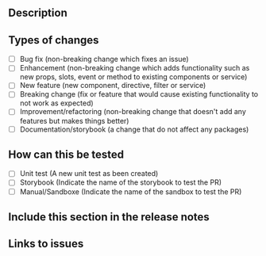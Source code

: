 <!--
Please review the contribution guidelines: https://github.com/ulaval/modul-components/blob/develop/.github/CONTRIBUTING.md.
-->

<!--
Update "[ ]" to "[x]" to check a box
Content can be written in English or in French
-->

## Description
<!-- Provide a small description of the changes introduced by this PR -->

## Types of changes
<!--- Indicated here what types of changes does your code introduce -->
- [ ] Bug fix (non-breaking change which fixes an issue)
- [ ] Enhancement (non-breaking change which adds functionality such as new props, slots, event or method to existing components or service)
- [ ] New feature (new component, directive, filter or service)
- [ ] Breaking change (fix or feature that would cause existing functionality to not work as expected)
- [ ] Improvement/refactoring (non-breaking change that doesn't add any features but makes things better)
- [ ] Documentation/storybook (a change that do not affect any packages)

## How can this be tested

- [ ] Unit test (A new unit test as been created)
- [ ] Storybook (Indicate the name of the storybook to test the PR)
- [ ] Manual/Sandboxe (Indicate the name of the sandbox to test the PR)
<!--- Please describe how you tested your changes. -->

## Include this section in the release notes
<!-- If any new breaking changes, include release notes here... (in english)  -->

## Links to issues
<!-- Add any links to jira or github issue here...-->

<!-- Thanks for contributing! -->
